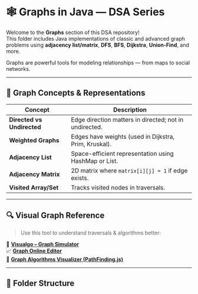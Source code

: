 # 🕸️ Graphs in Java — DSA Series

Welcome to the **Graphs** section of this DSA repository!  
This folder includes Java implementations of classic and advanced graph problems using **adjacency list/matrix**, **DFS**, **BFS**, **Dijkstra**, **Union-Find**, and more.

Graphs are powerful tools for modeling relationships — from maps to social networks.

---

## 🧠 Graph Concepts & Representations

| Concept                     | Description                                                  |
|----------------------------|--------------------------------------------------------------|
| **Directed vs Undirected** | Edge direction matters in directed; not in undirected.       |
| **Weighted Graphs**        | Edges have weights (used in Dijkstra, Prim, Kruskal).        |
| **Adjacency List**         | Space-efficient representation using HashMap or List.        |
| **Adjacency Matrix**       | 2D matrix where `matrix[i][j] = 1` if edge exists.           |
| **Visited Array/Set**      | Tracks visited nodes in traversals.                          |

---

## 🔍 Visual Graph Reference

> Use this tool to understand traversals & algorithms better:

🎯 **[Visualgo – Graph Simulator](https://visualgo.net/en/graphds)**  
📈 **[Graph Online Editor](https://csacademy.com/app/graph_editor/)**  
🧠 **[Graph Algorithms Visualizer (PathFinding.js)](https://qiao.github.io/PathFinding.js/visual/)**

---

## 📂 Folder Structure

